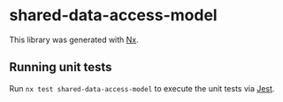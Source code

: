 # shared-data-access-model

This library was generated with [Nx](https://nx.dev).

## Running unit tests

Run `nx test shared-data-access-model` to execute the unit tests via [Jest](https://jestjs.io).

